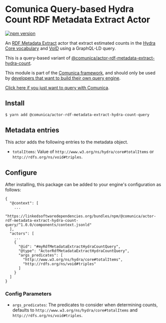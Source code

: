 # Comunica Query-based Hydra Count RDF Metadata Extract Actor

[![npm version](https://badge.fury.io/js/%40comunica%2Factor-rdf-metadata-extract-hydra-count-query.svg)](https://www.npmjs.com/package/@comunica/actor-rdf-metadata-extract-hydra-count-query)

An [RDF Metadata Extract](https://github.com/comunica/comunica/tree/master/packages/bus-rdf-metadata-extract) actor that
extract estimated counts in the [Hydra Core vocabulary](https://www.hydra-cg.com/spec/latest/core/)
and [VoID](https://www.w3.org/TR/void/)
using a GraphQL-LD query.

This is a query-based variant of [@comunica/actor-rdf-metadata-extract-hydra-count](https://github.com/comunica/comunica/tree/master/packages/actor-rdf-metadata-extract-hydra-count).

This module is part of the [Comunica framework](https://github.com/comunica/comunica),
and should only be used by [developers that want to build their own query engine](https://comunica.dev/docs/modify/).

[Click here if you just want to query with Comunica](https://comunica.dev/docs/query/).

## Install

```bash
$ yarn add @comunica/actor-rdf-metadata-extract-hydra-count-query
```

## Metadata entries

This actor adds the following entries to the metadata object.

* `totalItems`: Value of `http://www.w3.org/ns/hydra/core#totalItems` or `http://rdfs.org/ns/void#triples`.

## Configure

After installing, this package can be added to your engine's configuration as follows:
```text
{
  "@context": [
    ...
    "https://linkedsoftwaredependencies.org/bundles/npm/@comunica/actor-rdf-metadata-extract-hydra-count-query/^1.0.0/components/context.jsonld"  
  ],
  "actors": [
    ...
    {
      "@id": "#myRdfMetadataExtractHydraCountQuery",
      "@type": "ActorRdfMetadataExtractHydraCountQuery",
      "args_predicates": [
        "http://www.w3.org/ns/hydra/core#totalItems",
        "http://rdfs.org/ns/void#triples"
      ]
    }
  ]
}
```

### Config Parameters

* `args_predicates`: The predicates to consider when determining counts, defaults to `http://www.w3.org/ns/hydra/core#totalItems` and `http://rdfs.org/ns/void#triples`.

